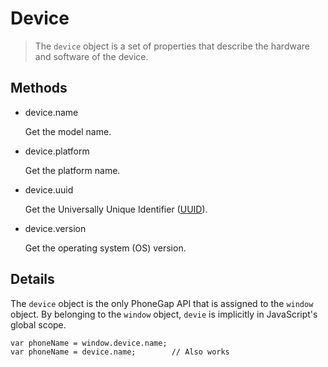Device
======

> The `device` object is a set of properties that describe the hardware and software of the device.

Methods
-------

- device.name

  Get the model name.
  
- device.platform

  Get the platform name.

- device.uuid

  Get the Universally Unique Identifier ([UUID](http://en.wikipedia.org/wiki/Universally_Unique_Identifier)).
  
- device.version

  Get the operating system (OS) version.

Details
-------

The `device` object is the only PhoneGap API that is assigned to the `window` object. By belonging to the `window` object, `devie` is implicitly in JavaScript's global scope.

    var phoneName = window.device.name;
    var phoneName = device.name;        // Also works